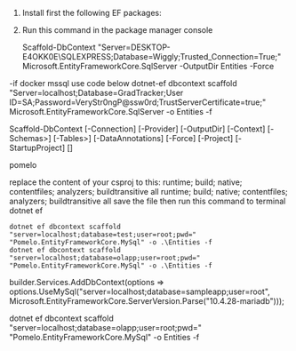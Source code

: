 1. Install first the following EF packages:
	<PackageReference Include="Microsoft.EntityFrameworkCore" Version="5.0.0" />
	<PackageReference Include="Microsoft.EntityFrameworkCore.SqlServer" Version="5.0.0" />
	<PackageReference Include="Microsoft.EntityFrameworkCore.Tools" Version="5.0.0" />
2. Run this command in the package manager console

	Scaffold-DbContext "Server=DESKTOP-E4OKK0E\SQLEXPRESS;Database=Wiggly;Trusted_Connection=True;"	Microsoft.EntityFrameworkCore.SqlServer -OutputDir Entities -Force

  -if docker mssql use code below
  dotnet-ef dbcontext scaffold "Server=localhost;Database=GradTracker;User ID=SA;Password=VeryStr0ngP@ssw0rd;TrustServerCertificate=true;"     Microsoft.EntityFrameworkCore.SqlServer -o Entities -f

Scaffold-DbContext [-Connection] [-Provider] [-OutputDir] [-Context] [-Schemas>] [-Tables>] 
                    [-DataAnnotations] [-Force] [-Project] [-StartupProject] [<CommonParameters>]


pomelo 

replace the content of your csproj to this:
      <ItemGroup>
        <PackageReference Include="Microsoft.EntityFrameworkCore" Version="6.0.0" />
        <PackageReference Include="Microsoft.EntityFrameworkCore.Design" Version="6.0.0">
          <IncludeAssets>runtime; build; native; contentfiles; analyzers; buildtransitive</IncludeAssets>
          <PrivateAssets>all</PrivateAssets>
        </PackageReference>
        <DotNetCliToolReference Include="Microsoft.EntityFrameworkCore.Tools.DotNet" Version="2.0.3" />
        <PackageReference Include="Microsoft.EntityFrameworkCore.Tools" Version="6.0.0">
          <IncludeAssets>runtime; build; native; contentfiles; analyzers; buildtransitive</IncludeAssets>
          <PrivateAssets>all</PrivateAssets>
        </PackageReference>
        <PackageReference Include="Pomelo.EntityFrameworkCore.MySql" Version="6.0.0" />
      </ItemGroup>
save the file then run this command to terminal dotnet ef

	dotnet ef dbcontext scaffold "server=localhost;database=test;user=root;pwd=" "Pomelo.EntityFrameworkCore.MySql" -o .\Entities -f
	dotnet ef dbcontext scaffold "server=localhost;database=olapp;user=root;pwd=" "Pomelo.EntityFrameworkCore.MySql" -o .\Entities -f


  builder.Services.AddDbContext<SampleappContext>(options =>
    options.UseMySql("server=localhost;database=sampleapp;user=root", Microsoft.EntityFrameworkCore.ServerVersion.Parse("10.4.28-mariadb")));

dotnet ef dbcontext scaffold "server=localhost;database=olapp;user=root;pwd=" "Pomelo.EntityFrameworkCore.MySql" -o Entities -f

